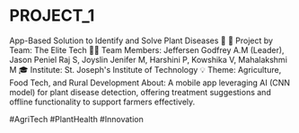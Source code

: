 # PROJECT_1
App-Based Solution to Identify and Solve Plant Diseases 🌱
🚀 Project by Team: The Elite Tech
👩‍💻 Team Members: Jeffersen Godfrey A.M (Leader), Jason Peniel Raj S, Joyslin Jenifer M, Harshini P, Kowshika V, Mahalakshmi M
🎓 Institute: St. Joseph's Institute of Technology
💡 Theme: Agriculture, Food Tech, and Rural Development
About:
A mobile app leveraging AI (CNN model) for plant disease detection, offering treatment suggestions and offline functionality to support farmers effectively.

#AgriTech #PlantHealth #Innovation
